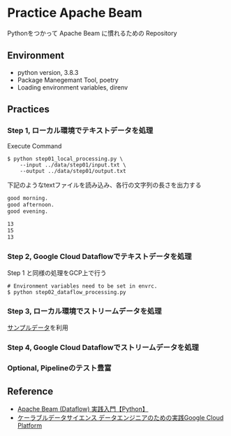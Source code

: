 # Practice Apache Beam

Pythonをつかって Apache Beam に慣れるための Repository


## Environment

- python version, 3.8.3
- Package Manegemant Tool, poetry
- Loading environment variables, direnv


## Practices
### Step 1, ローカル環境でテキストデータを処理
Execute Command
```
$ python step01_local_processing.py \
    --input ../data/step01/input.txt \
    --output ../data/step01/output.txt
```

下記のようなtextファイルを読み込み、各行の文字列の長さを出力する

```input.txt
good morning.
good afternoon.
good evening.
```

```output.txt
13
15
13
```


### Step 2, Google Cloud Dataflowでテキストデータを処理

Step 1 と同様の処理をGCP上で行う
```
# Environment variables need to be set in envrc.
$ python step02_dataflow_processing.py
```

### Step 3, ローカル環境でストリームデータを処理
[サンプルデータ](https://github.com/GoogleCloudPlatform/data-science-on-gcp/blob/master/04_streaming/simulate/airports.csv.gz)を利用

### Step 4, Google Cloud Dataflowでストリームデータを処理



### Optional, Pipelineのテスト豊富
<!--
TODO: https://qiita.com/esakik/items/3c5c18d4a645db7a8634#%E3%83%91%E3%82%A4%E3%83%97%E3%83%A9%E3%82%A4%E3%83%B3%E3%81%AE%E3%83%86%E3%82%B9%E3%83%88
 -->

## Reference
- [Apache Beam (Dataflow) 実践入門【Python】](https://qiita.com/esakik/items/3c5c18d4a645db7a8634#%E3%81%AF%E3%81%98%E3%82%81%E3%81%AB)
- [ケーラブルデータサイエンス データエンジニアのための実践Google Cloud Platform](https://www.amazon.co.jp/dp/4798158836)
